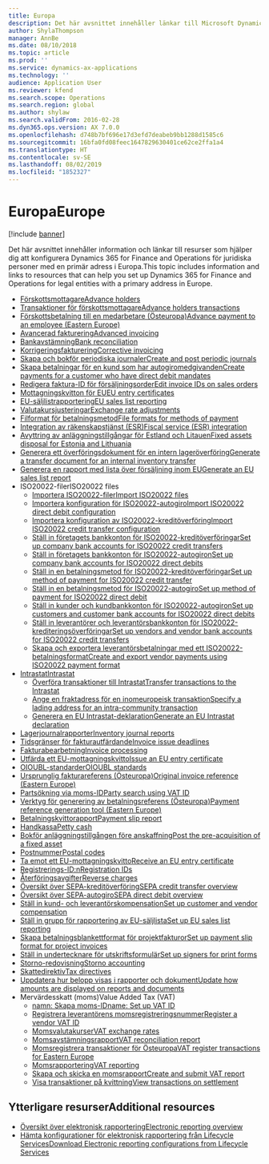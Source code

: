 ```yaml
---
title: Europa
description: Det här avsnittet innehåller länkar till Microsoft Dynamics 365 for Finance and Operations dokumentationsresurser för Europa.
author: ShylaThompson
manager: AnnBe
ms.date: 08/10/2018
ms.topic: article
ms.prod: ''
ms.service: dynamics-ax-applications
ms.technology: ''
audience: Application User
ms.reviewer: kfend
ms.search.scope: Operations
ms.search.region: global
ms.author: shylaw
ms.search.validFrom: 2016-02-28
ms.dyn365.ops.version: AX 7.0.0
ms.openlocfilehash: d748b7bf696e17d3efd7deabeb9bb1288d1585c6
ms.sourcegitcommit: 16bfa0fd08feec1647829630401ce62ce2ffa1a4
ms.translationtype: HT
ms.contentlocale: sv-SE
ms.lasthandoff: 08/02/2019
ms.locfileid: "1852327"
---
```

# <a name="europe"></a><span data-ttu-id="54560-103">Europa</span><span class="sxs-lookup"><span data-stu-id="54560-103">Europe</span></span> 

[!include [banner](../includes/banner.md)]

<span data-ttu-id="54560-104">Det här avsnittet innehåller information och länkar till resurser som hjälper dig att konfigurera Dynamics 365 for Finance and Operations för juridiska personer med en primär adress i Europa.</span><span class="sxs-lookup"><span data-stu-id="54560-104">This topic includes information and links to resources that can help you set up Dynamics 365 for Finance and Operations for legal entities with a primary address in Europe.</span></span> 

- [<span data-ttu-id="54560-105">Förskottsmottagare</span><span class="sxs-lookup"><span data-stu-id="54560-105">Advance holders</span></span>](emea-advance-holders.md)
 - [<span data-ttu-id="54560-106">Transaktioner för förskottsmottagare</span><span class="sxs-lookup"><span data-stu-id="54560-106">Advance holders transactions</span></span>](emea-advance-holders-transactions.md)
 - [<span data-ttu-id="54560-107">Förskottsbetalning till en medarbetare (Östeuropa)</span><span class="sxs-lookup"><span data-stu-id="54560-107">Advance payment to an employee (Eastern Europe)</span></span>](tasks/advance-payment-employee.md)
- [<span data-ttu-id="54560-108">Avancerad fakturering</span><span class="sxs-lookup"><span data-stu-id="54560-108">Advanced invoicing</span></span>](emea-advance-invoice.md)
- [<span data-ttu-id="54560-109">Bankavstämning</span><span class="sxs-lookup"><span data-stu-id="54560-109">Bank reconciliation</span></span>](emea-bank-reconciliation.md)
- [<span data-ttu-id="54560-110">Korrigeringsfakturering</span><span class="sxs-lookup"><span data-stu-id="54560-110">Corrective invoicing</span></span>](emea-corrective-invoice.md)
- [<span data-ttu-id="54560-111">Skapa och bokför periodiska journaler</span><span class="sxs-lookup"><span data-stu-id="54560-111">Create and post periodic journals</span></span>](emea-create-post-periodic-journals.md)
- [<span data-ttu-id="54560-112">Skapa betalningar för en kund som har autogiromedgivanden</span><span class="sxs-lookup"><span data-stu-id="54560-112">Create payments for a customer who have direct debit mandates</span></span>](tasks/create-payments-customers-who-have-direct-debit-mandates.md)
- [<span data-ttu-id="54560-113">Redigera faktura-ID för försäljningsorder</span><span class="sxs-lookup"><span data-stu-id="54560-113">Edit invoice IDs on sales orders</span></span>](emea-edit-invoice-id-sales-orders.md)
- [<span data-ttu-id="54560-114">Mottagningskvitton för EU</span><span class="sxs-lookup"><span data-stu-id="54560-114">EU entry certificates</span></span>](emea-entry-certificates.md)
- [<span data-ttu-id="54560-115">EU-säljlistrapportering</span><span class="sxs-lookup"><span data-stu-id="54560-115">EU sales list reporting</span></span>](emea-eu-sales-list.md)
- [<span data-ttu-id="54560-116">Valutakursjusteringar</span><span class="sxs-lookup"><span data-stu-id="54560-116">Exchange rate adjustments</span></span>](emea-exchange-rate-adjustments.md)
- [<span data-ttu-id="54560-117">Filformat för betalningsmetod</span><span class="sxs-lookup"><span data-stu-id="54560-117">File formats for methods of payment</span></span>](emea-select-file-formats-for-the-method-of-payments.md)
- [<span data-ttu-id="54560-118">Integration av räkenskapstjänst (ESR)</span><span class="sxs-lookup"><span data-stu-id="54560-118">Fiscal service (ESR) integration</span></span>](emea-fiscal-service-integration.md)
- [<span data-ttu-id="54560-119">Avyttring av anläggningstillgångar för Estland och Litauen</span><span class="sxs-lookup"><span data-stu-id="54560-119">Fixed assets disposal for Estonia and Lithuania</span></span>](emea-credit-note-reverse-fixed-asset-sale.md)
- [<span data-ttu-id="54560-120">Generera ett överföringsdokument för en intern lageröverföring</span><span class="sxs-lookup"><span data-stu-id="54560-120">Generate a transfer document for an internal inventory transfer</span></span>](tasks/transfer-document-internal-inventory-transfer.md)
- [<span data-ttu-id="54560-121">Generera en rapport med lista över försäljning inom EU</span><span class="sxs-lookup"><span data-stu-id="54560-121">Generate an EU sales list report</span></span>](tasks/eur-00011-eu-sales-list-report.md)
- <span data-ttu-id="54560-122">ISO20022-filer</span><span class="sxs-lookup"><span data-stu-id="54560-122">ISO20022 files</span></span>
  - [<span data-ttu-id="54560-123">Importera ISO20022-filer</span><span class="sxs-lookup"><span data-stu-id="54560-123">Import ISO20022 files</span></span>](emea-ISO20022-file-formats.md)
  - [<span data-ttu-id="54560-124">Importera konfiguration för ISO20022-autogiro</span><span class="sxs-lookup"><span data-stu-id="54560-124">Import ISO20022 direct debit configuration</span></span>](tasks/import-iso20022-direct-debit-configuration.md)
  - [<span data-ttu-id="54560-125">Importera konfiguration av ISO20022-kreditöverföring</span><span class="sxs-lookup"><span data-stu-id="54560-125">Import ISO20022 credit transfer configuration</span></span>](tasks/import-iso20022-credit-transfer-configuration.md)
  - [<span data-ttu-id="54560-126">Ställ in företagets bankkonton för ISO20022-kreditöverföringar</span><span class="sxs-lookup"><span data-stu-id="54560-126">Set up company bank accounts for ISO20022 credit transfers</span></span>](tasks/set-up-company-bank-accounts-iso20022-credit-transfers.md)
  - [<span data-ttu-id="54560-127">Ställ in företagets bankkonton för ISO20022-autogiron</span><span class="sxs-lookup"><span data-stu-id="54560-127">Set up company bank accounts for ISO20022 direct debits</span></span>](tasks/set-up-company-bank-accounts-iso20022-direct-debits.md)
  - [<span data-ttu-id="54560-128">Ställ in en betalningsmetod för ISO20022-kreditöverföringar</span><span class="sxs-lookup"><span data-stu-id="54560-128">Set up method of payment for ISO20022 credit transfer</span></span>](tasks/set-up-method-payment-iso20022-credit-transfer.md)
  - [<span data-ttu-id="54560-129">Ställ in en betalningsmetod för ISO20022-autogiro</span><span class="sxs-lookup"><span data-stu-id="54560-129">Set up method of payment for ISO20022 direct debit</span></span>](tasks/setup-method-payment-iso20022-direct-debit.md)
  - [<span data-ttu-id="54560-130">Ställ in kunder och kundbankkonton för ISO20022-autogiron</span><span class="sxs-lookup"><span data-stu-id="54560-130">Set up customers and customer bank accounts for ISO20022 direct debits</span></span>](tasks/set-up-bank-accounts-iso20022-direct-debits.md)
  - [<span data-ttu-id="54560-131">Ställ in leverantörer och leverantörsbankkonton för ISO20022-krediteringsöverföringar</span><span class="sxs-lookup"><span data-stu-id="54560-131">Set up vendors and vendor bank accounts for ISO20022 credit transfers</span></span>](tasks/set-up-vendor-iso20022-credit-transfers.md)
  - [<span data-ttu-id="54560-132">Skapa och exportera leverantörsbetalningar med ett ISO20022-betalningsformat</span><span class="sxs-lookup"><span data-stu-id="54560-132">Create and export vendor payments using ISO20022 payment format</span></span>](tasks/create-export-vendor-payments-iso20022-payment-format.md)
- [<span data-ttu-id="54560-133">Intrastat</span><span class="sxs-lookup"><span data-stu-id="54560-133">Intrastat</span></span>](emea-intrastat.md)
  - [<span data-ttu-id="54560-134">Överföra transaktioner till Intrastat</span><span class="sxs-lookup"><span data-stu-id="54560-134">Transfer transactions to the Intrastat</span></span>](tasks/transfer-transactions-intrastat.md)
  - [<span data-ttu-id="54560-135">Ange en fraktadress för en inomeuropeisk transaktion</span><span class="sxs-lookup"><span data-stu-id="54560-135">Specify a lading address for an intra-community transaction</span></span>](tasks/eur-00002-specify-lading-address-intra-community.md)
  - [<span data-ttu-id="54560-136">Generera en EU Intrastat-deklaration</span><span class="sxs-lookup"><span data-stu-id="54560-136">Generate an EU Intrastat declaration</span></span>](tasks/eur-00002-eu-intrastat-declaration.md)
- [<span data-ttu-id="54560-137">Lagerjournalrapporter</span><span class="sxs-lookup"><span data-stu-id="54560-137">Inventory journal reports</span></span>](emea-set-up-report-inventory-journal-names.md)
- [<span data-ttu-id="54560-138">Tidsgränser för fakturautfärdande</span><span class="sxs-lookup"><span data-stu-id="54560-138">Invoice issue deadlines</span></span>](emea-invoice-issue-deadline.md)
- [<span data-ttu-id="54560-139">Fakturabearbetning</span><span class="sxs-lookup"><span data-stu-id="54560-139">Invoice processing</span></span>](emea-invoice-processing.md)
- [<span data-ttu-id="54560-140">Utfärda ett EU-mottagningskvitto</span><span class="sxs-lookup"><span data-stu-id="54560-140">Issue an EU entry certificate</span></span>](tasks/eur-00012-issue-eu-entry-certificate.md)
- [<span data-ttu-id="54560-141">OIOUBL-standarder</span><span class="sxs-lookup"><span data-stu-id="54560-141">OIOUBL standards</span></span>](emea-oioubl-standards-electronic-invoicing.md)
- [<span data-ttu-id="54560-142">Ursprunglig fakturareferens (Östeuropa)</span><span class="sxs-lookup"><span data-stu-id="54560-142">Original invoice reference (Eastern Europe)</span></span>](tasks/ee-00004-original-invoice-reference.md)
- [<span data-ttu-id="54560-143">Partsökning via moms-ID</span><span class="sxs-lookup"><span data-stu-id="54560-143">Party search using VAT ID</span></span>](tasks/eur-00015-party-search-vat-id.md)
- [<span data-ttu-id="54560-144">Verktyg för generering av betalningsreferens (Östeuropa)</span><span class="sxs-lookup"><span data-stu-id="54560-144">Payment reference generation tool (Eastern Europe)</span></span>](tasks/ee-00015-payment-reference-generation-tool.md)
- [<span data-ttu-id="54560-145">Betalningskvittorapport</span><span class="sxs-lookup"><span data-stu-id="54560-145">Payment slip report</span></span>](emea-eur-payment-slip-report-giro.md)
- [<span data-ttu-id="54560-146">Handkassa</span><span class="sxs-lookup"><span data-stu-id="54560-146">Petty cash</span></span>](emea-petty-cash.md)
- [<span data-ttu-id="54560-147">Bokför anläggningstillgången före anskaffning</span><span class="sxs-lookup"><span data-stu-id="54560-147">Post the pre-acquisition of a fixed asset</span></span>](emea-pre-acquisition-acquisition-fixed-asset.md)
- [<span data-ttu-id="54560-148">Postnummer</span><span class="sxs-lookup"><span data-stu-id="54560-148">Postal codes</span></span>](emea-import-create-postal-codes-manually.md)
- [<span data-ttu-id="54560-149">Ta emot ett EU-mottagningskvitto</span><span class="sxs-lookup"><span data-stu-id="54560-149">Receive an EU entry certificate</span></span>](tasks/eur-00012-receive-eu-entry-certificate.md)
- [<span data-ttu-id="54560-150">Registrerings-ID:n</span><span class="sxs-lookup"><span data-stu-id="54560-150">Registration IDs</span></span>](emea-registration-ids.md)
- [<span data-ttu-id="54560-151">Återföringsavgifter</span><span class="sxs-lookup"><span data-stu-id="54560-151">Reverse charges</span></span>](emea-reverse-charge.md)
- [<span data-ttu-id="54560-152">Översikt över SEPA-kreditöverföring</span><span class="sxs-lookup"><span data-stu-id="54560-152">SEPA credit transfer overview</span></span>](../accounts-payable/sepa-credit-transfer.md)
- [<span data-ttu-id="54560-153">Översikt över SEPA-autogiro</span><span class="sxs-lookup"><span data-stu-id="54560-153">SEPA direct debit overview</span></span>](../accounts-receivable/sepa-direct-debit-overview.md)
- [<span data-ttu-id="54560-154">Ställ in kund- och leverantörskompensation</span><span class="sxs-lookup"><span data-stu-id="54560-154">Set up customer and vendor compensation</span></span>](emea-compensation-customer-vendor-transactions.md)
- [<span data-ttu-id="54560-155">Ställ in grupp för rapportering av EU-säljlista</span><span class="sxs-lookup"><span data-stu-id="54560-155">Set up EU sales list reporting</span></span>](tasks/eur-00011-eu-sales-list-reporting.md)
- [<span data-ttu-id="54560-156">Skapa betalningsblankettformat för projektfakturor</span><span class="sxs-lookup"><span data-stu-id="54560-156">Set up payment slip format for project invoices</span></span>](tasks/set-up-payment-slip-format-project-invoices.md)
- [<span data-ttu-id="54560-157">Ställ in undertecknare för utskriftsformulär</span><span class="sxs-lookup"><span data-stu-id="54560-157">Set up signers for print forms</span></span>](emea-set-up-signers-for-printing-forms.md)
- [<span data-ttu-id="54560-158">Storno-redovisning</span><span class="sxs-lookup"><span data-stu-id="54560-158">Storno accounting</span></span>](emea-storno.md)
- [<span data-ttu-id="54560-159">Skattedirektiv</span><span class="sxs-lookup"><span data-stu-id="54560-159">Tax directives</span></span>](emea-tax-directives.md)
- [<span data-ttu-id="54560-160">Uppdatera hur belopp visas i rapporter och dokument</span><span class="sxs-lookup"><span data-stu-id="54560-160">Update how amounts are displayed on reports and documents</span></span>](emea-amount-printing-forms.md)
- <span data-ttu-id="54560-161">Mervärdesskatt (moms)</span><span class="sxs-lookup"><span data-stu-id="54560-161">Value Added Tax (VAT)</span></span>
  - [<span data-ttu-id="54560-162">namn: Skapa moms-ID</span><span class="sxs-lookup"><span data-stu-id="54560-162">name: Set up VAT ID</span></span>](tasks/eur-00015-vat-id.md)
  - [<span data-ttu-id="54560-163">Registrera leverantörens momsregistreringsnummer</span><span class="sxs-lookup"><span data-stu-id="54560-163">Register a vendor VAT ID</span></span>](tasks/eur-00015-registration-vendor-vat-id.md)
  - [<span data-ttu-id="54560-164">Momsvalutakurser</span><span class="sxs-lookup"><span data-stu-id="54560-164">VAT exchange rates</span></span>](emea-vat-exchange-rate.md)
  - [<span data-ttu-id="54560-165">Momsavstämningsrapport</span><span class="sxs-lookup"><span data-stu-id="54560-165">VAT reconciliation report</span></span>](tasks/eur-00018-vat-reconciliation-report.md)
  - [<span data-ttu-id="54560-166">Momsregistrera transaktioner för Östeuropa</span><span class="sxs-lookup"><span data-stu-id="54560-166">VAT register transactions for Eastern Europe</span></span>](emea-vat-register-transactions.md)
  - [<span data-ttu-id="54560-167">Momsrapportering</span><span class="sxs-lookup"><span data-stu-id="54560-167">VAT reporting</span></span>](emea-vat-reporting.md)
  - [<span data-ttu-id="54560-168">Skapa och skicka en momsrapport</span><span class="sxs-lookup"><span data-stu-id="54560-168">Create and submit VAT report</span></span>](tasks/create-submit-vat-report.md)
  - [<span data-ttu-id="54560-169">Visa transaktioner på kvittning</span><span class="sxs-lookup"><span data-stu-id="54560-169">View transactions on settlement</span></span>](emea-transactions-settlement-form.md)

## <a name="additional-resources"></a><span data-ttu-id="54560-170">Ytterligare resurser</span><span class="sxs-lookup"><span data-stu-id="54560-170">Additional resources</span></span>

- [<span data-ttu-id="54560-171">Översikt över elektronisk rapportering</span><span class="sxs-lookup"><span data-stu-id="54560-171">Electronic reporting overview</span></span>](../../dev-itpro/analytics/general-electronic-reporting.md)
- [<span data-ttu-id="54560-172">Hämta konfigurationer för elektronisk rapportering från Lifecycle Services</span><span class="sxs-lookup"><span data-stu-id="54560-172">Download Electronic reporting configurations from Lifecycle Services</span></span>](../../dev-itpro/analytics/download-electronic-reporting-configuration-lcs.md)

